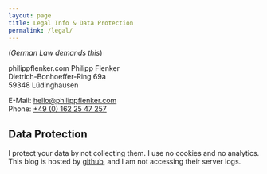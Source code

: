 ```yaml
---
layout: page
title: Legal Info & Data Protection
permalink: /legal/
---
```


(*German Law demands this*)

philippflenker.com Philipp Flenker  
Dietrich-Bonhoeffer-Ring 69a  
59348 Lüdinghausen  

E-Mail: [hello@philippflenker.com](mailto:hello@philippflenker.com)  
Phone: [+49 (0) 162 25 47 257](tel:00491622547257)

## Data Protection
I protect your data by not collecting them. I use no cookies and no analytics. This blog is hosted by [github](http://www.github.com), and I am not accessing their server logs. 